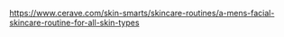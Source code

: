 https://www.cerave.com/skin-smarts/skincare-routines/a-mens-facial-skincare-routine-for-all-skin-types
